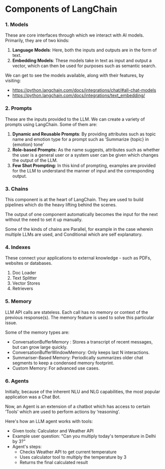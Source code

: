 # Components of LangChain

### 1. Models

These are core interfaces through which we interact with AI models.
Primarily, they are of two kinds:

1. **Language Models**: Here, both the inputs and outputs are in the form of text.
2. **Embedding Models**: These models take in text as input and output a vector, which can then be used for purposes such as semantic search.

We can get to see the models available, along with their features, by visiting: 

- https://python.langchain.com/docs/integrations/chat/#all-chat-models
- https://python.langchain.com/docs/integrations/text_embedding/

### 2. Prompts

These are the inputs provided to the LLM. We can create a variety of prompts using LangChain. Some of them are:

1. **Dynamic and Reusable Prompts**: By providing attributes such as topic name and emotion type for a prompt such as ‘Summarize {topic} in {emotion} tone’
2. **Role-based Prompts:** As the name suggests, attributes such as whether the user is a general user or a system user can be given which changes the output of the LLM.
3. **Few Shot Prompting:**  In this kind of prompting, examples are provided for the LLM to understand the manner of input and the corresponding output.  

### 3. Chains

This component is at the heart of LangChain. They are used to build pipelines which do the heavy lifting behind the scenes.

The output of one component automatically becomes the input for the next without the need to set it up manually.

Some of the kinds of chains are Parallel, for example in the case wherein multiple LLMs are used, and Conditional which are self explanatory.

### 4. Indexes

These connect your applications to external knowledge - such as PDFs, websites or databases.

1. Doc Loader
2. Text Splitter
3. Vector Stores
4. Retrievers

### 5. Memory

LLM API calls are stateless. Each call has no memory or context of the previous response(s). The memory feature is used to solve this particular issue.

Some of the memory types are:

- ConversationBufferMemory : Stores a transcript of recent messages, but can grow large quickly.
- ConversationBufferWindowMemory: Only keeps last N interactions.
- Summariser-Based Memory: Periodically summarizes older chat segments to keep a condensed memory footprint.
- Custom Memory: For advanced use cases.

### 6. Agents

Initially, because of the inherent NLU and NLG capabilities, the most popular application was a Chat Bot.

Now, an Agent is an extension of a chatbot which has access to certain ‘Tools’ which are used to perform actions by ‘reasoning’.

Here's how an LLM agent works with tools:

- Given tools: Calculator and Weather API
- Example user question: "Can you multiply today's temperature in Delhi by 3?"
- Agent's steps:
    - Checks Weather API to get current temperature
    - Uses calculator tool to multiply the temperature by 3
    - Returns the final calculated result
